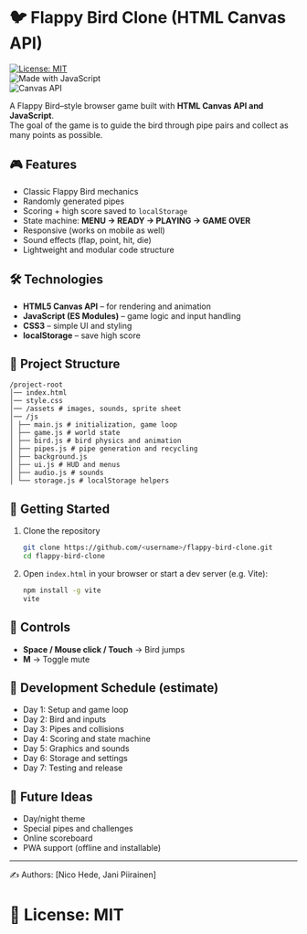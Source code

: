 # 🐦 Flappy Bird Clone (HTML Canvas API)

[![License: MIT](https://img.shields.io/badge/License-MIT-yellow.svg)](LICENSE)  
![Made with JavaScript](https://img.shields.io/badge/Made%20with-JavaScript-blue)  
![Canvas API](https://img.shields.io/badge/Canvas-API-green)  


A Flappy Bird–style browser game built with **HTML Canvas API and JavaScript**.  
The goal of the game is to guide the bird through pipe pairs and collect as many points as possible.  

## 🎮 Features
- Classic Flappy Bird mechanics  
- Randomly generated pipes  
- Scoring + high score saved to `localStorage`  
- State machine: **MENU → READY → PLAYING → GAME OVER**  
- Responsive (works on mobile as well)  
- Sound effects (flap, point, hit, die)  
- Lightweight and modular code structure  

## 🛠️ Technologies
- **HTML5 Canvas API** – for rendering and animation  
- **JavaScript (ES Modules)** – game logic and input handling  
- **CSS3** – simple UI and styling  
- **localStorage** – save high score  

## 📂 Project Structure
```
/project-root
│── index.html
│── style.css
│── /assets # images, sounds, sprite sheet
│── /js
│ ├── main.js # initialization, game loop
│ ├── game.js # world state
│ ├── bird.js # bird physics and animation
│ ├── pipes.js # pipe generation and recycling
│ ├── background.js
│ ├── ui.js # HUD and menus
│ ├── audio.js # sounds
│ └── storage.js # localStorage helpers
```

## 🚀 Getting Started
1. Clone the repository  
   ```bash
   git clone https://github.com/<username>/flappy-bird-clone.git
   cd flappy-bird-clone
   ```

2. Open `index.html` in your browser
   or start a dev server (e.g. Vite):
   ```bash
   npm install -g vite
   vite
   ```

## 🎯 Controls
- **Space / Mouse click / Touch** → Bird jumps
- **M** → Toggle mute

## 📅 Development Schedule (estimate)
- Day 1: Setup and game loop
- Day 2: Bird and inputs
- Day 3: Pipes and collisions
- Day 4: Scoring and state machine
- Day 5: Graphics and sounds
- Day 6: Storage and settings
- Day 7: Testing and release

## 🌟 Future Ideas
- Day/night theme
- Special pipes and challenges
- Online scoreboard
- PWA support (offline and installable)

---

✍️ Authors: [Nico Hede, Jani Piirainen]

📜 License: MIT
=======
